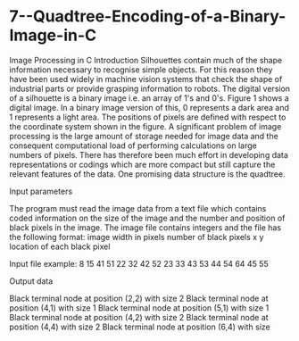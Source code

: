 # 7--Quadtree-Encoding-of-a-Binary-Image-in-C
Image Processing in C
Introduction
Silhouettes contain much of the shape information necessary to recognise simple objects. For this reason they have been used widely in machine vision systems that check the shape of industrial parts or provide grasping information to robots. The digital version of a silhouette is a binary image i.e. an array of 1's and 0's. Figure 1 shows a digital image. In a binary image version of this, 0 represents a dark area and 1 represents a light area. The positions of pixels are defined with respect to the coordinate system shown in the figure. 
A significant problem of image processing is the large amount of storage needed for image data and the consequent computational load of performing calculations on large numbers of pixels. There has therefore been much effort in developing data representations or codings which are more compact but still capture the relevant features of the data. One promising data structure is the quadtree. 

Input parameters 

The program must read the image data from a text file which contains coded information on the size of the image and the number and position of black pixels in the image. The image file contains 
integers and the file has the following format: image width in pixels 
number of black pixels
x y location of each black pixel 

Input file example:
8 15 41 51 22 32 42 52 23 33 43 53 44 54 64 45 55 

Output data 

Black terminal node at position (2,2) with size 2
     Black terminal node at position (4,1) with size 1
     Black terminal node at position (5,1) with size 1
     Black terminal node at position (4,2) with size 2
     Black terminal node at position (4,4) with size 2
     Black terminal node at position (6,4) with size 
     
